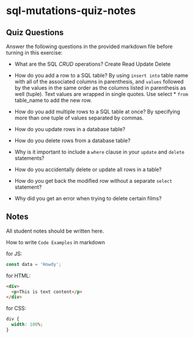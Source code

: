 # sql-mutations-quiz-notes

## Quiz Questions

Answer the following questions in the provided markdown file before turning in this exercise:

- What are the SQL _CRUD_ operations?
  Create
  Read
  Update
  Delete
- How do you add a row to a SQL table?
  By using `insert into` table name with all of the associated columns in parenthesis, and `values` followed by the values in the same order as the columns listed in parenthesis as well (tuple).
  Text values are wrapped in single quotes.
  Use select \* `from` table_name to add the new row.
- How do you add multiple rows to a SQL table at once?
  By specifying more than one tuple of values separated by commas.
- How do you update rows in a database table?

- How do you delete rows from a database table?

- Why is it important to include a `where` clause in your `update` and `delete` statements?

- How do you accidentally delete or update all rows in a table?

- How do you get back the modified row without a separate `select` statement?

- Why did you get an error when trying to delete certain films?

## Notes

All student notes should be written here.

How to write `Code Examples` in markdown

for JS:

```javascript
const data = 'Howdy';
```

for HTML:

```html
<div>
  <p>This is text content</p>
</div>
```

for CSS:

```css
div {
  width: 100%;
}
```
